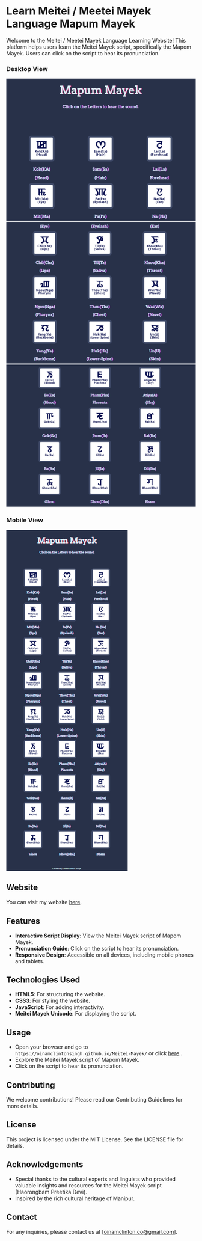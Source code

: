 # Learn Meitei / Meetei Mayek Language Mapum Mayek

Welcome to the Meitei / Meetei Mayek Language Learning Website! This platform helps users learn the Meitei Mayek script, specifically the Mapom Mayek. Users can click on the script to hear its pronunciation.

### Desktop View

![Image text](https://github.com/oinamclintonsingh/Meitei-Mayek/blob/e64034ee829dd7d1de46a67c0ade7f293fcb2f95/images/Screent%20Shoots%20Mapum%20Mayek%20Meitei%20Mayek/Meitei-Mayek_11.png)
![Image text](https://github.com/oinamclintonsingh/Meitei-Mayek/blob/e64034ee829dd7d1de46a67c0ade7f293fcb2f95/images/Screent%20Shoots%20Mapum%20Mayek%20Meitei%20Mayek/Meitei-Mayek_12.png)
![Image text](https://github.com/oinamclintonsingh/Meitei-Mayek/blob/e64034ee829dd7d1de46a67c0ade7f293fcb2f95/images/Screent%20Shoots%20Mapum%20Mayek%20Meitei%20Mayek/Meitei-Mayek_13.png)

### Mobile View

![Image text](https://github.com/oinamclintonsingh/Meitei-Mayek/blob/e64034ee829dd7d1de46a67c0ade7f293fcb2f95/images/Screent%20Shoots%20Mapum%20Mayek%20Meitei%20Mayek/Meitei%20Mayek_01.png)

## Website

You can visit my website [here](https://oinamclintonsingh.github.io/Meitei-Mayek/).

## Features

- **Interactive Script Display**: View the Meitei Mayek script of Mapom Mayek.
- **Pronunciation Guide**: Click on the script to hear its pronunciation.
- **Responsive Design**: Accessible on all devices, including mobile phones and tablets.

## Technologies Used

- **HTML5**: For structuring the website.
- **CSS3**: For styling the website.
- **JavaScript**: For adding interactivity.
- **Meitei Mayek Unicode**: For displaying the script.

## Usage

- Open your browser and go to `https://oinamclintonsingh.github.io/Meitei-Mayek/` or click [here](https://oinamclintonsingh.github.io/Meitei-Mayek/)..
- Explore the Meitei Mayek script of Mapom Mayek.
- Click on the script to hear its pronunciation.

## Contributing

We welcome contributions! Please read our Contributing Guidelines for more details.

## License

This project is licensed under the MIT License. See the LICENSE file for details.

## Acknowledgements

- Special thanks to the cultural experts and linguists who provided valuable insights and resources for the Meitei Mayek script (Haorongbam Preetika Devi).
- Inspired by the rich cultural heritage of Manipur.

## Contact

For any inquiries, please contact us at [oinamclinton.co@gmail.com].


